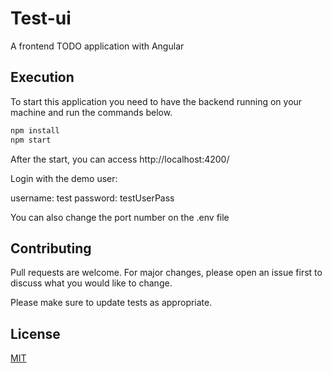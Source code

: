 # Test-ui

A frontend TODO application with Angular

## Execution

To start this application you need to have the backend running on your machine and run the commands below.

```bash
npm install
npm start
```

After the start, you can access http://localhost:4200/

Login with the demo user:

username: test
password: testUserPass

You can also change the port number on the .env file

## Contributing
Pull requests are welcome. For major changes, please open an issue first to discuss what you would like to change.

Please make sure to update tests as appropriate.

## License
[MIT](https://choosealicense.com/licenses/mit/)
